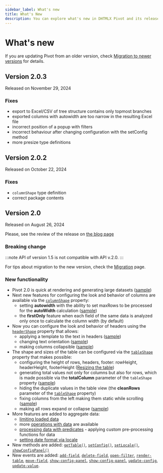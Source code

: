 ```yaml
---
sidebar_label: What's new
title: What's New
description: You can explore what's new in DHTMLX Pivot and its release history in the documentation of the DHTMLX JavaScript UI library. Browse developer guides and API reference, try out code examples and live demos, and download a free 30-day evaluation version of DHTMLX Pivot.
---
```


# What's new

If you are updating Pivot from an older version, check [Migration to newer versions](news/migration.md) for details.

## Version 2.0.3

Released on November 29, 2024

### Fixes

- export to Excel/CSV of tree structure contains only topmost branches
- exported columns with autowidth are too narrow in the resulting Excel file
- incorrect position of a popup with filters
- incorrect behaviour after changing configuration with the setConfig method
- more presize type definitions

## Version 2.0.2

Released on October 22, 2024

### Fixes

- `columnShape` type definition
- correct package contents

## Version 2.0

Released on August 26, 2024

Please, see the review of the release on [the blog page](https://dhtmlx.com/blog/)

### Breaking change

:::note
API of version 1.5 is not compatible with API v.2.0. 
:::

For tips about migration to the new version, check the [Migration](/news/migration) page. 

### New functionality

- Pivot 2.0 is quick at rendering and generating large datasets ([sample](https://snippet.dhtmlx.com/e6qwqrys))
- Next new features for configuring the look and behavior of columns are available via the [`columnShape`](/api/config/columnshape-property) property:
  - setting **autowidth** with the ability to set maxRows to be processed for the **autoWidth** calculation ([sample](https://snippet.dhtmlx.com/tn1yw14m))
  - the **firstOnly** feature when each field of the same data is analyzed only once to calculate the column width (by default) 
- Now you can configure the look and behavior of headers using the [`headerShape`](/api/config/headershape-property) property that allows:  
  - applying a template to the text in headers ([sample](https://snippet.dhtmlx.com/g89r9ryw))
  - changing text orientation ([sample](https://snippet.dhtmlx.com/4qroi8ka))
  - making columns collapsible ([sample](https://snippet.dhtmlx.com/pt2ljmcm))
- The shape and sizes of the table can be configured via the [`tableShape`](/api/config/tableshape-property) property that makes possible:
  - configuring the height of rows, headers, footer: rowHeight, headerHeight, footerHeight ([Resizing the table](/guides/configuration#resizing-the-table))
  - generating total values not only for columns but also for rows, which is made possible via the **totalColumn** parameter of the `tableShape` property ([sample](https://snippet.dhtmlx.com/f0ag0t9t))
  - hiding the duplicate values in the table view (the **cleanRows** parameter of the [`tableShape`](/api/config/tableshape-property) property)
  - fixing columns from the left making them static while scrolling ([sample](https://snippet.dhtmlx.com/lahf729o))
  - making all rows expand or collapse ([sample](https://snippet.dhtmlx.com/i4mi6ejn))
- More features are added to aggregate data:
  - [limiting loaded data](/guides/working-with-data#limiting-loaded-data)
  - more [operations with data](/guides/working-with-data#applying-maths-methods) are available 
  - [processing data with predicates](/guides/working-with-data#processing-data-with-predicates) - applying custom pre-processing functions for data
  - [setting date format via locale](/guides/localization#date-formatting)
- New methods are added: [`getTable()`](/api/methods/gettable-method), [`setConfig()`](/api/methods/setconfig-method), [`setLocale()`](/api/methods/setlocale-method), [`showConfigPanel()`](/api/methods/showconfigpanel-method)  
- New events are added: [`add-field`](/api/events/add-field-event), [`delete-field`](/api/events/delete-field-event), [`open-filter`](/api/events/open-filter-event), [`render-table`](/api/events/render-table-event), [`move-field`](/api/events/move-field-event), [`show-config-panel`](/api/events/show-config-panel-event), [`show-config-panel`](/api/events/show-config-panel-event), [`update-config`](/api/events/update-config-event), [`update-value`](/api/events/update-value-event).
